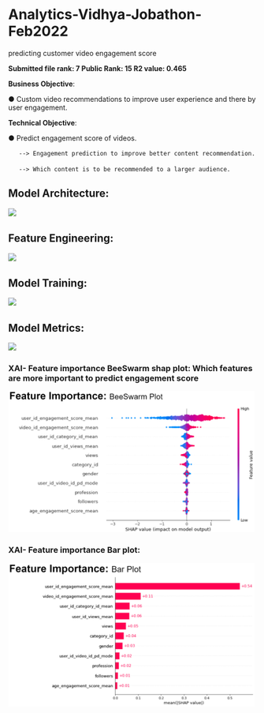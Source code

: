 # Analytics-Vidhya-Jobathon-Feb2022
predicting customer video engagement score 

**Submitted file rank: 7
Public Rank: 15
R2 value: 0.465**


**Business Objective**: 

● Custom video recommendations to improve user experience and
there by user engagement.

**Technical Objective**:

● Predict engagement score of videos.

       --> Engagement prediction to improve better content recommendation.

       --> Which content is to be recommended to a larger audience.


## Model Architecture:

<img src="https://user-images.githubusercontent.com/16478371/153887973-07923675-1979-4eb5-b180-d48dec8fe4f2.png" width="500">



## Feature Engineering:

<img src="https://user-images.githubusercontent.com/16478371/153888154-805cf7c1-7cb6-4ee6-955a-8d0c1eed9893.png" width="500">



## Model Training:

<img src="https://user-images.githubusercontent.com/16478371/153888211-719112f8-8795-4a60-a2df-a14092d76e8f.png" width="500">



## Model Metrics:

<img src="https://user-images.githubusercontent.com/16478371/153888267-5474639e-1531-4b00-996d-365280ba4dc8.png" width="500">


### XAI- Feature importance BeeSwarm shap plot: Which features are more important to predict engagement score 


<img src="images/featureImportanceBeeSwarm.PNG" width="500">

### XAI- Feature importance Bar plot: 

<img src="images/featureImportanceBarplot.PNG" width="500">



